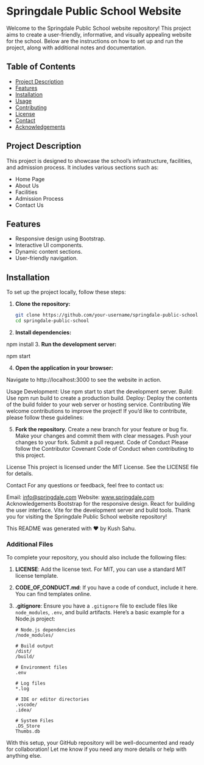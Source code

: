 <!-- # React + Vite

This template provides a minimal setup to get React working in Vite with HMR and some ESLint rules.

Currently, two official plugins are available:

- [@vitejs/plugin-react](https://github.com/vitejs/vite-plugin-react/blob/main/packages/plugin-react/README.md) uses [Babel](https://babeljs.io/) for Fast Refresh
- [@vitejs/plugin-react-swc](https://github.com/vitejs/vite-plugin-react-swc) uses [SWC](https://swc.rs/) for Fast Refresh -->


# Springdale Public School Website

Welcome to the Springdale Public School website repository! This project aims to create a user-friendly, informative, and visually appealing website for the school. Below are the instructions on how to set up and run the project, along with additional notes and documentation.

## Table of Contents

- [Project Description](#project-description)
- [Features](#features)
- [Installation](#installation)
- [Usage](#usage)
- [Contributing](#contributing)
- [License](#license)
- [Contact](#contact)
- [Acknowledgements](#acknowledgements)

## Project Description

This project is designed to showcase the school’s infrastructure, facilities, and admission process. It includes various sections such as:

- Home Page
- About Us
- Facilities
- Admission Process
- Contact Us

## Features

- Responsive design using Bootstrap.
- Interactive UI components.
- Dynamic content sections.
- User-friendly navigation.

## Installation

To set up the project locally, follow these steps:

1. **Clone the repository:**

   ```bash
   git clone https://github.com/your-username/springdale-public-school.git
   cd springdale-public-school
2. **Install dependencies:**


npm install
3. **Run the development server:**


npm start


4. **Open the application in your browser:**

Navigate to http://localhost:3000 to see the website in action.

Usage
Development: Use npm start to start the development server.
Build: Use npm run build to create a production build.
Deploy: Deploy the contents of the build folder to your web server or hosting service.
Contributing
We welcome contributions to improve the project! If you’d like to contribute, please follow these guidelines:

5. **Fork the repository.**
Create a new branch for your feature or bug fix.
Make your changes and commit them with clear messages.
Push your changes to your fork.
Submit a pull request.
Code of Conduct
Please follow the Contributor Covenant Code of Conduct when contributing to this project.

License
This project is licensed under the MIT License. See the LICENSE file for details.

Contact
For any questions or feedback, feel free to contact us:

Email: info@springdale.com
Website: www.springdale.com
Acknowledgements
Bootstrap for the responsive design.
React for building the user interface.
Vite for the development server and build tools.
Thank you for visiting the Springdale Public School website repository!

This README was generated with ❤️ by Kush Sahu.



### Additional Files

To complete your repository, you should also include the following files:

1. **LICENSE**: Add the license text. For MIT, you can use a standard MIT license template.
   
2. **CODE_OF_CONDUCT.md**: If you have a code of conduct, include it here. You can find templates online.

3. **.gitignore**: Ensure you have a `.gitignore` file to exclude files like `node_modules`, `.env`, and build artifacts. Here’s a basic example for a Node.js project:

   ```plaintext
   # Node.js dependencies
   /node_modules/

   # Build output
   /dist/
   /build/

   # Environment files
   .env

   # Log files
   *.log

   # IDE or editor directories
   .vscode/
   .idea/

   # System Files
   .DS_Store
   Thumbs.db
With this setup, your GitHub repository will be well-documented and ready for collaboration! Let me know if you need any more details or help with anything else.